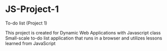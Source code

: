 # JS-Project-1
To-do list (Project 1)

This project is created for Dynamic Web Applications with Javascript class
Small-scale to-do list application that runs in a browser and utilizes lessons learned from JavaScript
